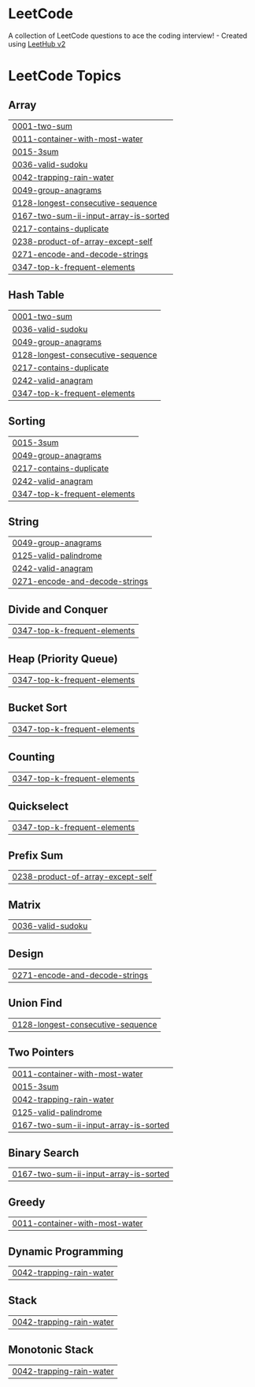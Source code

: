 # LeetCode
A collection of LeetCode questions to ace the coding interview! - Created using [LeetHub v2](https://github.com/arunbhardwaj/LeetHub-2.0)

<!---LeetCode Topics Start-->
# LeetCode Topics
## Array
|  |
| ------- |
| [0001-two-sum](https://github.com/lenia-z/LeetCode/tree/master/0001-two-sum) |
| [0011-container-with-most-water](https://github.com/lenia-z/LeetCode/tree/master/0011-container-with-most-water) |
| [0015-3sum](https://github.com/lenia-z/LeetCode/tree/master/0015-3sum) |
| [0036-valid-sudoku](https://github.com/lenia-z/LeetCode/tree/master/0036-valid-sudoku) |
| [0042-trapping-rain-water](https://github.com/lenia-z/LeetCode/tree/master/0042-trapping-rain-water) |
| [0049-group-anagrams](https://github.com/lenia-z/LeetCode/tree/master/0049-group-anagrams) |
| [0128-longest-consecutive-sequence](https://github.com/lenia-z/LeetCode/tree/master/0128-longest-consecutive-sequence) |
| [0167-two-sum-ii-input-array-is-sorted](https://github.com/lenia-z/LeetCode/tree/master/0167-two-sum-ii-input-array-is-sorted) |
| [0217-contains-duplicate](https://github.com/lenia-z/LeetCode/tree/master/0217-contains-duplicate) |
| [0238-product-of-array-except-self](https://github.com/lenia-z/LeetCode/tree/master/0238-product-of-array-except-self) |
| [0271-encode-and-decode-strings](https://github.com/lenia-z/LeetCode/tree/master/0271-encode-and-decode-strings) |
| [0347-top-k-frequent-elements](https://github.com/lenia-z/LeetCode/tree/master/0347-top-k-frequent-elements) |
## Hash Table
|  |
| ------- |
| [0001-two-sum](https://github.com/lenia-z/LeetCode/tree/master/0001-two-sum) |
| [0036-valid-sudoku](https://github.com/lenia-z/LeetCode/tree/master/0036-valid-sudoku) |
| [0049-group-anagrams](https://github.com/lenia-z/LeetCode/tree/master/0049-group-anagrams) |
| [0128-longest-consecutive-sequence](https://github.com/lenia-z/LeetCode/tree/master/0128-longest-consecutive-sequence) |
| [0217-contains-duplicate](https://github.com/lenia-z/LeetCode/tree/master/0217-contains-duplicate) |
| [0242-valid-anagram](https://github.com/lenia-z/LeetCode/tree/master/0242-valid-anagram) |
| [0347-top-k-frequent-elements](https://github.com/lenia-z/LeetCode/tree/master/0347-top-k-frequent-elements) |
## Sorting
|  |
| ------- |
| [0015-3sum](https://github.com/lenia-z/LeetCode/tree/master/0015-3sum) |
| [0049-group-anagrams](https://github.com/lenia-z/LeetCode/tree/master/0049-group-anagrams) |
| [0217-contains-duplicate](https://github.com/lenia-z/LeetCode/tree/master/0217-contains-duplicate) |
| [0242-valid-anagram](https://github.com/lenia-z/LeetCode/tree/master/0242-valid-anagram) |
| [0347-top-k-frequent-elements](https://github.com/lenia-z/LeetCode/tree/master/0347-top-k-frequent-elements) |
## String
|  |
| ------- |
| [0049-group-anagrams](https://github.com/lenia-z/LeetCode/tree/master/0049-group-anagrams) |
| [0125-valid-palindrome](https://github.com/lenia-z/LeetCode/tree/master/0125-valid-palindrome) |
| [0242-valid-anagram](https://github.com/lenia-z/LeetCode/tree/master/0242-valid-anagram) |
| [0271-encode-and-decode-strings](https://github.com/lenia-z/LeetCode/tree/master/0271-encode-and-decode-strings) |
## Divide and Conquer
|  |
| ------- |
| [0347-top-k-frequent-elements](https://github.com/lenia-z/LeetCode/tree/master/0347-top-k-frequent-elements) |
## Heap (Priority Queue)
|  |
| ------- |
| [0347-top-k-frequent-elements](https://github.com/lenia-z/LeetCode/tree/master/0347-top-k-frequent-elements) |
## Bucket Sort
|  |
| ------- |
| [0347-top-k-frequent-elements](https://github.com/lenia-z/LeetCode/tree/master/0347-top-k-frequent-elements) |
## Counting
|  |
| ------- |
| [0347-top-k-frequent-elements](https://github.com/lenia-z/LeetCode/tree/master/0347-top-k-frequent-elements) |
## Quickselect
|  |
| ------- |
| [0347-top-k-frequent-elements](https://github.com/lenia-z/LeetCode/tree/master/0347-top-k-frequent-elements) |
## Prefix Sum
|  |
| ------- |
| [0238-product-of-array-except-self](https://github.com/lenia-z/LeetCode/tree/master/0238-product-of-array-except-self) |
## Matrix
|  |
| ------- |
| [0036-valid-sudoku](https://github.com/lenia-z/LeetCode/tree/master/0036-valid-sudoku) |
## Design
|  |
| ------- |
| [0271-encode-and-decode-strings](https://github.com/lenia-z/LeetCode/tree/master/0271-encode-and-decode-strings) |
## Union Find
|  |
| ------- |
| [0128-longest-consecutive-sequence](https://github.com/lenia-z/LeetCode/tree/master/0128-longest-consecutive-sequence) |
## Two Pointers
|  |
| ------- |
| [0011-container-with-most-water](https://github.com/lenia-z/LeetCode/tree/master/0011-container-with-most-water) |
| [0015-3sum](https://github.com/lenia-z/LeetCode/tree/master/0015-3sum) |
| [0042-trapping-rain-water](https://github.com/lenia-z/LeetCode/tree/master/0042-trapping-rain-water) |
| [0125-valid-palindrome](https://github.com/lenia-z/LeetCode/tree/master/0125-valid-palindrome) |
| [0167-two-sum-ii-input-array-is-sorted](https://github.com/lenia-z/LeetCode/tree/master/0167-two-sum-ii-input-array-is-sorted) |
## Binary Search
|  |
| ------- |
| [0167-two-sum-ii-input-array-is-sorted](https://github.com/lenia-z/LeetCode/tree/master/0167-two-sum-ii-input-array-is-sorted) |
## Greedy
|  |
| ------- |
| [0011-container-with-most-water](https://github.com/lenia-z/LeetCode/tree/master/0011-container-with-most-water) |
## Dynamic Programming
|  |
| ------- |
| [0042-trapping-rain-water](https://github.com/lenia-z/LeetCode/tree/master/0042-trapping-rain-water) |
## Stack
|  |
| ------- |
| [0042-trapping-rain-water](https://github.com/lenia-z/LeetCode/tree/master/0042-trapping-rain-water) |
## Monotonic Stack
|  |
| ------- |
| [0042-trapping-rain-water](https://github.com/lenia-z/LeetCode/tree/master/0042-trapping-rain-water) |
<!---LeetCode Topics End-->